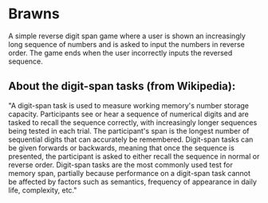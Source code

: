 # Brawns

A simple reverse digit span game where a user is shown an increasingly long sequence of numbers and is asked to input the numbers in reverse order. The game ends when the user incorrectly inputs the reversed sequence.

## About the digit-span tasks (from Wikipedia):

"A digit-span task is used to measure working memory's number storage capacity. Participants see or hear a sequence of numerical digits and are tasked to recall the sequence correctly, with increasingly longer sequences being tested in each trial. The participant's span is the longest number of sequential digits that can accurately be remembered. Digit-span tasks can be given forwards or backwards, meaning that once the sequence is presented, the participant is asked to either recall the sequence in normal or reverse order. Digit-span tasks are the most commonly used test for memory span, partially because performance on a digit-span task cannot be affected by factors such as semantics, frequency of appearance in daily life, complexity, etc."


